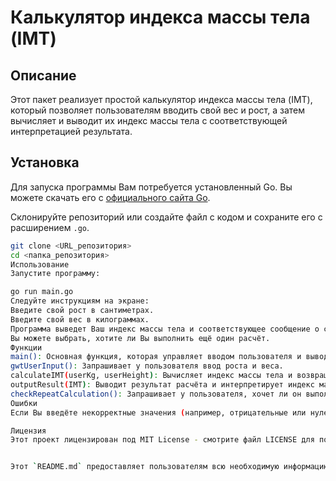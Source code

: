 # Калькулятор индекса массы тела (IMT)

## Описание

Этот пакет реализует простой калькулятор индекса массы тела (IMT), который позволяет пользователям вводить свой вес и рост, а затем вычисляет и выводит их индекс массы тела с соответствующей интерпретацией результата.

## Установка

Для запуска программы Вам потребуется установленный Go. Вы можете скачать его с [официального сайта Go](https://golang.org/dl/).

Склонируйте репозиторий или создайте файл с кодом и сохраните его с расширением `.go`.

```bash
git clone <URL_репозитория>
cd <папка_репозитория>
Использование
Запустите программу:

go run main.go
Следуйте инструкциям на экране:
Введите свой рост в сантиметрах.
Введите свой вес в килограммах.
Программа выведет Ваш индекс массы тела и соответствующее сообщение о состоянии Вашего веса.
Вы можете выбрать, хотите ли Вы выполнить ещё один расчёт.
Функции
main(): Основная функция, которая управляет вводом пользователя и выводом результатов.
gwtUserInput(): Запрашивает у пользователя ввод роста и веса.
calculateIMT(userKg, userHeight): Вычисляет индекс массы тела и возвращает его значение или ошибку, если параметры некорректны.
outputResult(IMT): Выводит результат расчёта и интерпретирует индекс массы тела.
checkRepeatCalculation(): Запрашивает у пользователя, хочет ли он выполнить ещё один расчёт.
Ошибки
Если Вы введёте некорректные значения (например, отрицательные или нулевые), программа выведет сообщение об ошибке и предложит ввести данные снова.

Лицензия
Этот проект лицензирован под MIT License - смотрите файл LICENSE для подробностей.


Этот `README.md` предоставляет пользователям всю необходимую информацию о Вашем проекте, включая его функциональность, инструкции по установке и использованию, а также описание функций. Вы можете дополнить его по своему усмотрению.